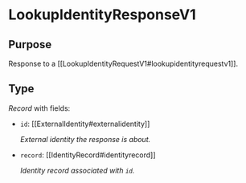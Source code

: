# LookupIdentityResponseV1

## Purpose

<!-- --8<-- [start:purpose] -->
Response to a [[LookupIdentityRequestV1#lookupidentityrequestv1]].
<!-- --8<-- [end:purpose] -->

## Type

<!-- --8<-- [start:type] -->
<div class="type" markdown>


*Record* with fields:

- `id`: [[ExternalIdentity#externalidentity]]

  *External identity the response is about.*

- `record`: [[IdentityRecord#identityrecord]]

  *Identity record associated with `id`.*

</div>
<!-- --8<-- [end:type] -->
